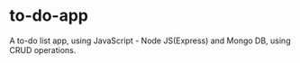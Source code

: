 # to-do-app
A to-do list app, using JavaScript - Node JS(Express) and Mongo DB, using CRUD operations.
